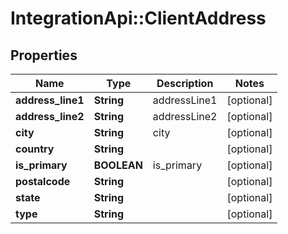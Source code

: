 # IntegrationApi::ClientAddress

## Properties
Name | Type | Description | Notes
------------ | ------------- | ------------- | -------------
**address_line1** | **String** | addressLine1 | [optional] 
**address_line2** | **String** | addressLine2 | [optional] 
**city** | **String** | city | [optional] 
**country** | **String** |  | [optional] 
**is_primary** | **BOOLEAN** | is_primary | [optional] 
**postalcode** | **String** |  | [optional] 
**state** | **String** |  | [optional] 
**type** | **String** |  | [optional] 


